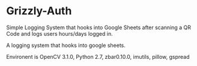 # Grizzly-Auth
Simple Logging System that hooks into Google Sheets
after scanning a QR Code and logs users hours/days logged in. 

A logging system that hooks into google sheets.

Environent is OpenCV 3.1.0, Python 2.7, zbar0.10.0, imutils, pillow, gspread
